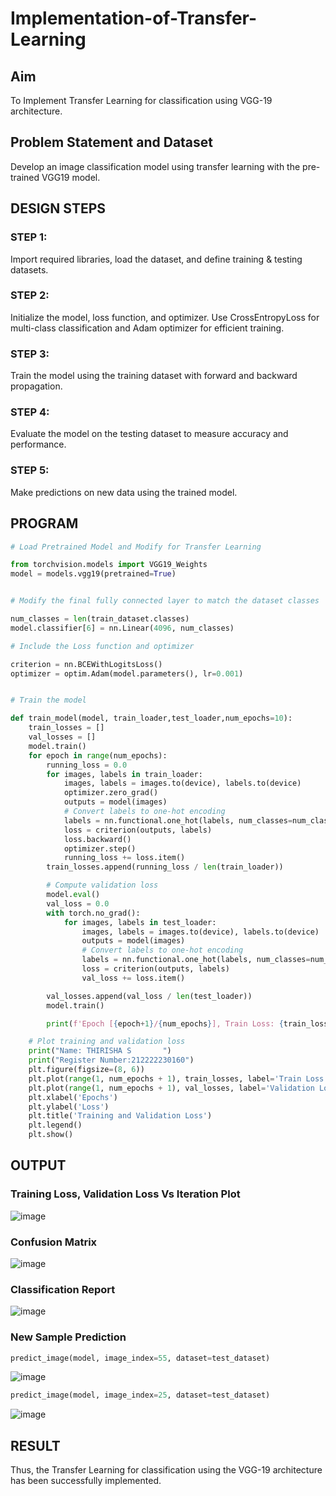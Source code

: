 # Implementation-of-Transfer-Learning
## Aim
To Implement Transfer Learning for classification using VGG-19 architecture.

## Problem Statement and Dataset
Develop an image classification model using transfer learning with the pre-trained VGG19 model.

## DESIGN STEPS
### STEP 1:
Import required libraries, load the dataset, and define training & testing datasets.

### STEP 2:
Initialize the model, loss function, and optimizer. Use CrossEntropyLoss for multi-class classification and Adam optimizer for efficient training.

### STEP 3:
Train the model using the training dataset with forward and backward propagation.

### STEP 4:
Evaluate the model on the testing dataset to measure accuracy and performance.

### STEP 5:
Make predictions on new data using the trained model.

## PROGRAM

```python
# Load Pretrained Model and Modify for Transfer Learning

from torchvision.models import VGG19_Weights
model = models.vgg19(pretrained=True)
```
```python

# Modify the final fully connected layer to match the dataset classes

num_classes = len(train_dataset.classes)
model.classifier[6] = nn.Linear(4096, num_classes)

```
```python
# Include the Loss function and optimizer

criterion = nn.BCEWithLogitsLoss()
optimizer = optim.Adam(model.parameters(), lr=0.001)

```
```python

# Train the model

def train_model(model, train_loader,test_loader,num_epochs=10):
    train_losses = []
    val_losses = []
    model.train()
    for epoch in range(num_epochs):
        running_loss = 0.0
        for images, labels in train_loader:
            images, labels = images.to(device), labels.to(device)
            optimizer.zero_grad()
            outputs = model(images)
            # Convert labels to one-hot encoding
            labels = nn.functional.one_hot(labels, num_classes=num_classes).float().to(device) # Change this line
            loss = criterion(outputs, labels)
            loss.backward()
            optimizer.step()
            running_loss += loss.item()
        train_losses.append(running_loss / len(train_loader))

        # Compute validation loss
        model.eval()
        val_loss = 0.0
        with torch.no_grad():
            for images, labels in test_loader:
                images, labels = images.to(device), labels.to(device)
                outputs = model(images)
                # Convert labels to one-hot encoding
                labels = nn.functional.one_hot(labels, num_classes=num_classes).float().to(device) # Change this line
                loss = criterion(outputs, labels)
                val_loss += loss.item()

        val_losses.append(val_loss / len(test_loader))
        model.train()

        print(f'Epoch [{epoch+1}/{num_epochs}], Train Loss: {train_losses[-1]:.4f}, Validation Loss: {val_losses[-1]:.4f}')

    # Plot training and validation loss
    print("Name: THIRISHA S       ")
    print("Register Number:212222230160")
    plt.figure(figsize=(8, 6))
    plt.plot(range(1, num_epochs + 1), train_losses, label='Train Loss', marker='o')
    plt.plot(range(1, num_epochs + 1), val_losses, label='Validation Loss', marker='s')
    plt.xlabel('Epochs')
    plt.ylabel('Loss')
    plt.title('Training and Validation Loss')
    plt.legend()
    plt.show()

```

## OUTPUT
### Training Loss, Validation Loss Vs Iteration Plot

![image](https://github.com/user-attachments/assets/aed1d2da-892e-41b2-b49b-a0974894219c)


### Confusion Matrix

![image](https://github.com/user-attachments/assets/0e719291-25d1-40dc-b9bf-384d2451c8e7)


### Classification Report

![image](https://github.com/user-attachments/assets/df5ec234-24dc-410e-a336-e7953963bd5e)


### New Sample Prediction

```python
predict_image(model, image_index=55, dataset=test_dataset)
```
![image](https://github.com/user-attachments/assets/691476a7-ae7a-4531-b34d-ac2db2090061)

```python
predict_image(model, image_index=25, dataset=test_dataset)
```
![image](https://github.com/user-attachments/assets/3b5759db-b66a-4ce2-a651-6e6a719c4238)


## RESULT
Thus, the Transfer Learning for classification using the VGG-19 architecture has been successfully implemented.
